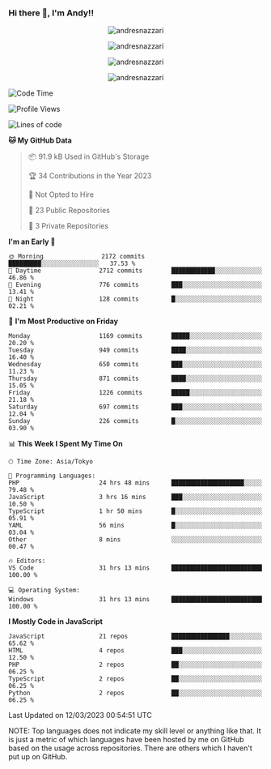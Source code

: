 ### Hi there 👋, I'm Andy!!

<p align="center" >
  <img src="https://github-profile-trophy.vercel.app/?username=AndresNazzari&theme=dracula&column=-1" alt="andresnazzari"/>
</p>

<p align="center">
  <img  src="https://github-readme-stats.vercel.app/api?username=AndresNazzari&count_private=true&show_icons=true&theme=dracula" alt="andresnazzari"/>
</p>
<p align="center">
  <img  src="https://github-readme-stats.vercel.app/api/top-langs/?username=AndresNazzari&layout=compact" alt="andresnazzari"/>
</p>
<p align="center" >
  <img src="https://github-readme-stats.vercel.app/api/wakatime?username=AndresNazzari" alt="andresnazzari"/>
</p>

<!--START_SECTION:waka-->
![Code Time](http://img.shields.io/badge/Code%20Time-345%20hrs%2051%20mins-blue)

![Profile Views](http://img.shields.io/badge/Profile%20Views-1-blue)

![Lines of code](https://img.shields.io/badge/From%20Hello%20World%20I%27ve%20Written-6.0%20million%20lines%20of%20code-blue)

**🐱 My GitHub Data** 

> 📦 91.9 kB Used in GitHub's Storage 
 > 
> 🏆 34 Contributions in the Year 2023
 > 
> 🚫 Not Opted to Hire
 > 
> 📜 23 Public Repositories 
 > 
> 🔑 3 Private Repositories 
 > 
**I'm an Early 🐤** 

```text
🌞 Morning                2172 commits        █████████░░░░░░░░░░░░░░░░   37.53 % 
🌆 Daytime                2712 commits        ████████████░░░░░░░░░░░░░   46.86 % 
🌃 Evening                776 commits         ███░░░░░░░░░░░░░░░░░░░░░░   13.41 % 
🌙 Night                  128 commits         █░░░░░░░░░░░░░░░░░░░░░░░░   02.21 % 
```
📅 **I'm Most Productive on Friday** 

```text
Monday                   1169 commits        █████░░░░░░░░░░░░░░░░░░░░   20.20 % 
Tuesday                  949 commits         ████░░░░░░░░░░░░░░░░░░░░░   16.40 % 
Wednesday                650 commits         ███░░░░░░░░░░░░░░░░░░░░░░   11.23 % 
Thursday                 871 commits         ████░░░░░░░░░░░░░░░░░░░░░   15.05 % 
Friday                   1226 commits        █████░░░░░░░░░░░░░░░░░░░░   21.18 % 
Saturday                 697 commits         ███░░░░░░░░░░░░░░░░░░░░░░   12.04 % 
Sunday                   226 commits         █░░░░░░░░░░░░░░░░░░░░░░░░   03.90 % 
```


📊 **This Week I Spent My Time On** 

```text
🕑︎ Time Zone: Asia/Tokyo

💬 Programming Languages: 
PHP                      24 hrs 48 mins      ████████████████████░░░░░   79.48 % 
JavaScript               3 hrs 16 mins       ███░░░░░░░░░░░░░░░░░░░░░░   10.50 % 
TypeScript               1 hr 50 mins        █░░░░░░░░░░░░░░░░░░░░░░░░   05.91 % 
YAML                     56 mins             █░░░░░░░░░░░░░░░░░░░░░░░░   03.04 % 
Other                    8 mins              ░░░░░░░░░░░░░░░░░░░░░░░░░   00.47 % 

🔥 Editors: 
VS Code                  31 hrs 13 mins      █████████████████████████   100.00 % 

💻 Operating System: 
Windows                  31 hrs 13 mins      █████████████████████████   100.00 % 
```

**I Mostly Code in JavaScript** 

```text
JavaScript               21 repos            ████████████████░░░░░░░░░   65.62 % 
HTML                     4 repos             ███░░░░░░░░░░░░░░░░░░░░░░   12.50 % 
PHP                      2 repos             ██░░░░░░░░░░░░░░░░░░░░░░░   06.25 % 
TypeScript               2 repos             ██░░░░░░░░░░░░░░░░░░░░░░░   06.25 % 
Python                   2 repos             ██░░░░░░░░░░░░░░░░░░░░░░░   06.25 % 
```




 Last Updated on 12/03/2023 00:54:51 UTC
<!--END_SECTION:waka-->

NOTE: Top languages does not indicate my skill level or anything like that. It is just a metric of which languages have been hosted by me on GitHub based on the usage across repositories. There are others which I haven't put up on GitHub.

<!-- Here are some ideas to get you started:

-   🔭 I’m currently working on ...
-   🌱 I’m currently learning ...
-   👯 I’m looking to collaborate on ...
-   🤔 I’m looking for help with ...
-   💬 Ask me about ...
-   📫 How to reach me: ...
-   😄 Pronouns: ...
-   ⚡ Fun fact: ... -->
